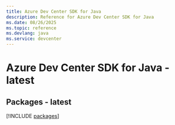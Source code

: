 ```yaml
---
title: Azure Dev Center SDK for Java
description: Reference for Azure Dev Center SDK for Java
ms.date: 08/26/2025
ms.topic: reference
ms.devlang: java
ms.service: devcenter
---
```

# Azure Dev Center SDK for Java - latest
## Packages - latest
[!INCLUDE [packages](dev-center-index.md)]